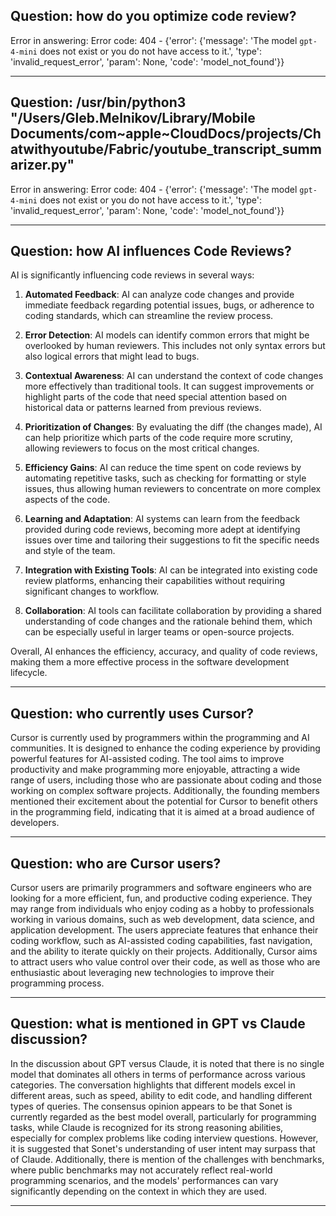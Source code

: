## Question: how do you optimize code review?

Error in answering: Error code: 404 - {'error': {'message': 'The model `gpt-4-mini` does not exist or you do not have access to it.', 'type': 'invalid_request_error', 'param': None, 'code': 'model_not_found'}}

---

## Question: /usr/bin/python3 "/Users/Gleb.Melnikov/Library/Mobile Documents/com~apple~CloudDocs/projects/Chatwithyoutube/Fabric/youtube_transcript_summarizer.py"

Error in answering: Error code: 404 - {'error': {'message': 'The model `gpt-4-mini` does not exist or you do not have access to it.', 'type': 'invalid_request_error', 'param': None, 'code': 'model_not_found'}}

---

## Question: how AI influences Code Reviews?

AI is significantly influencing code reviews in several ways:

1. **Automated Feedback**: AI can analyze code changes and provide immediate feedback regarding potential issues, bugs, or adherence to coding standards, which can streamline the review process.

2. **Error Detection**: AI models can identify common errors that might be overlooked by human reviewers. This includes not only syntax errors but also logical errors that might lead to bugs.

3. **Contextual Awareness**: AI can understand the context of code changes more effectively than traditional tools. It can suggest improvements or highlight parts of the code that need special attention based on historical data or patterns learned from previous reviews.

4. **Prioritization of Changes**: By evaluating the diff (the changes made), AI can help prioritize which parts of the code require more scrutiny, allowing reviewers to focus on the most critical changes.

5. **Efficiency Gains**: AI can reduce the time spent on code reviews by automating repetitive tasks, such as checking for formatting or style issues, thus allowing human reviewers to concentrate on more complex aspects of the code.

6. **Learning and Adaptation**: AI systems can learn from the feedback provided during code reviews, becoming more adept at identifying issues over time and tailoring their suggestions to fit the specific needs and style of the team.

7. **Integration with Existing Tools**: AI can be integrated into existing code review platforms, enhancing their capabilities without requiring significant changes to workflow.

8. **Collaboration**: AI tools can facilitate collaboration by providing a shared understanding of code changes and the rationale behind them, which can be especially useful in larger teams or open-source projects.

Overall, AI enhances the efficiency, accuracy, and quality of code reviews, making them a more effective process in the software development lifecycle.

---

## Question: who currently uses Cursor?

Cursor is currently used by programmers within the programming and AI communities. It is designed to enhance the coding experience by providing powerful features for AI-assisted coding. The tool aims to improve productivity and make programming more enjoyable, attracting a wide range of users, including those who are passionate about coding and those working on complex software projects. Additionally, the founding members mentioned their excitement about the potential for Cursor to benefit others in the programming field, indicating that it is aimed at a broad audience of developers.

---

## Question: who are Cursor users?

Cursor users are primarily programmers and software engineers who are looking for a more efficient, fun, and productive coding experience. They may range from individuals who enjoy coding as a hobby to professionals working in various domains, such as web development, data science, and application development. The users appreciate features that enhance their coding workflow, such as AI-assisted coding capabilities, fast navigation, and the ability to iterate quickly on their projects. Additionally, Cursor aims to attract users who value control over their code, as well as those who are enthusiastic about leveraging new technologies to improve their programming process.

---

## Question: what is mentioned in  GPT vs Claude discussion?

In the discussion about GPT versus Claude, it is noted that there is no single model that dominates all others in terms of performance across various categories. The conversation highlights that different models excel in different areas, such as speed, ability to edit code, and handling different types of queries. The consensus opinion appears to be that Sonet is currently regarded as the best model overall, particularly for programming tasks, while Claude is recognized for its strong reasoning abilities, especially for complex problems like coding interview questions. However, it is suggested that Sonet's understanding of user intent may surpass that of Claude. Additionally, there is mention of the challenges with benchmarks, where public benchmarks may not accurately reflect real-world programming scenarios, and the models' performances can vary significantly depending on the context in which they are used.

---

